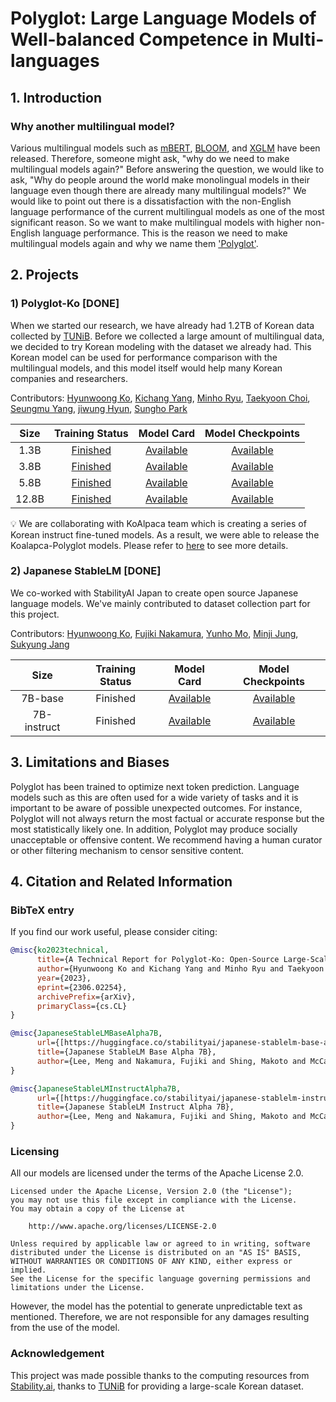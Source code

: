 # Polyglot: Large Language Models of Well-balanced Competence in Multi-languages

## 1. Introduction

### Why another multilingual model?
Various multilingual models such as [mBERT](https://huggingface.co/bert-base-multilingual-cased), [BLOOM](https://huggingface.co/bigscience/bloom), and [XGLM](https://arxiv.org/abs/2112.10668) have been released.
Therefore, someone might ask, "why do we need to make multilingual models again?" Before answering the question, we would like to ask, "Why do people around the world make monolingual models in their language even though there are already many multilingual models?" We would like to point out there is a dissatisfaction with the non-English language performance of the current multilingual models as one of the most significant reason. So we want to make multilingual models with higher non-English language performance. This is the reason we need to make multilingual models again and why we name them ['Polyglot'](https://www.spanish.academy/blog/what-is-the-difference-between-a-polyglot-and-a-multilingual-person/).

## 2. Projects

### 1) Polyglot-Ko [DONE]
When we started our research, we have already had 1.2TB of Korean data collected by [TUNiB](https://tunib.ai/). Before we collected a large amount of multilingual data, we decided to try Korean modeling with the dataset we already had. This Korean model can be used for performance comparison with the multilingual models, and this model itself would help many Korean companies and researchers.

Contributors: [Hyunwoong Ko](https://github.com/hyunwoongko), [Kichang Yang](https://github.com/jason9693), [Minho Ryu](https://github.com/bzantium), [Taekyoon Choi](https://github.com/Taekyoon), [Seungmu Yang](https://github.com/Ronalmoo), [jiwung Hyun](https://github.com/kabbi159), [Sungho Park](https://github.com/naem1023)

| Size |                                      Training Status                                       |                           Model Card                            |                             Model Checkpoints                             |                            
|:----:|:------------------------------------------------------------------------------------------:|:---------------------------------------------------------------:|:-------------------------------------------------------------------------:|
| 1.3B | [Finished](https://wandb.ai/eleutherai/polyglot-ko/groups/polyglot-ko-1.3B) | [Available](https://huggingface.co/EleutherAI/polyglot-ko-1.3b) | [Available](https://huggingface.co/EleutherAI/polyglot-ko-1.3b/tree/main) |
| 3.8B | [Finished](https://wandb.ai/eleutherai/polyglot-ko/groups/polyglot-ko-3.8B) | [Available](https://huggingface.co/EleutherAI/polyglot-ko-3.8b) | [Available](https://huggingface.co/EleutherAI/polyglot-ko-3.8b/tree/main) |
| 5.8B | [Finished](https://wandb.ai/eleutherai/polyglot-ko/groups/polyglot-ko-5.8B) |                           [Available](https://huggingface.co/EleutherAI/polyglot-ko-5.8b)                           |                                [Available](https://huggingface.co/EleutherAI/polyglot-ko-5.8b/tree/main)                                | 
|12.8B | [Finished](https://wandb.ai/eleutherai-oslo/polyglot-ko-12_8b) |              [Available](https://huggingface.co/EleutherAI/polyglot-ko-12.8b)                           |                                [Available](https://huggingface.co/EleutherAI/polyglot-ko-12.8b/tree/main)

💡 We are collaborating with KoAlpaca team which is creating a series of Korean instruct fine-tuned models. As a result, we were able to release the Koalapca-Polyglot models. Please refer to [here](https://github.com/Beomi/KoAlpaca) to see more details.

### 2) Japanese StableLM [DONE]
We co-worked with StabilityAI Japan to create open source Japanese language models. We've mainly contributed to dataset collection part for this project.

Contributors: [Hyunwoong Ko](https://github.com/hyunwoongko), [Fujiki Nakamura](https://github.com/fujiki-1emon), [Yunho Mo](https://github.com/momozzing), [Minji Jung](https://github.com/work82mj), [Sukyung Jang](https://github.com/skjang54)

| Size        |                                      Training Status                                       |                                    Model Card                                      |                             Model Checkpoints                             |    
|:-----------:|:------------------------------------------------------------------------------------------:|:----------------------------------------------------------------------------------:|:-------------------------------------------------------------------------:|
| 7B-base     | Finished                                                                                   | [Available](https://huggingface.co/stabilityai/japanese-stablelm-base-alpha-7b)    | [Available](https://huggingface.co/stabilityai/japanese-stablelm-base-alpha-7b/tree/main)    |
| 7B-instruct | Finished                                                                                   | [Available](https://huggingface.co/stabilityai/japanese-stablelm-instruct-alpha-7b)| [Available](https://huggingface.co/stabilityai/japanese-stablelm-instruct-alpha-7b/tree/main)  |


## 3. Limitations and Biases
Polyglot has been trained to optimize next token prediction. Language models such as this are often used for a wide variety of tasks and it is important to be aware of possible unexpected outcomes. For instance, Polyglot will not always return the most factual or accurate response but the most statistically likely one. In addition, Polyglot may produce socially unacceptable or offensive content. We recommend having a human curator or other filtering mechanism to censor sensitive content.

## 4. Citation and Related Information

### BibTeX entry
If you find our work useful, please consider citing:
```bibtex
@misc{ko2023technical,
      title={A Technical Report for Polyglot-Ko: Open-Source Large-Scale Korean Language Models}, 
      author={Hyunwoong Ko and Kichang Yang and Minho Ryu and Taekyoon Choi and Seungmu Yang and jiwung Hyun and Sungho Park},
      year={2023},
      eprint={2306.02254},
      archivePrefix={arXiv},
      primaryClass={cs.CL}
}
```

```bibtex
@misc{JapaneseStableLMBaseAlpha7B, 
      url={[https://huggingface.co/stabilityai/japanese-stablelm-base-alpha-7b](https://huggingface.co/stabilityai/japanese-stablelm-base-alpha-7b)}, 
      title={Japanese StableLM Base Alpha 7B}, 
      author={Lee, Meng and Nakamura, Fujiki and Shing, Makoto and McCann, Paul and Akiba, Takuya and Orii, Naoki}
}
```

```bibtex
@misc{JapaneseStableLMInstructAlpha7B, 
      url={[https://huggingface.co/stabilityai/japanese-stablelm-instruct-alpha-7b](https://huggingface.co/stabilityai/japanese-stablelm-instruct-alpha-7b)}, 
      title={Japanese StableLM Instruct Alpha 7B}, 
      author={Lee, Meng and Nakamura, Fujiki and Shing, Makoto and McCann, Paul and Akiba, Takuya and Orii, Naoki}
}
```

### Licensing
All our models are licensed under the terms of the Apache License 2.0.

```
Licensed under the Apache License, Version 2.0 (the "License");
you may not use this file except in compliance with the License.
You may obtain a copy of the License at

    http://www.apache.org/licenses/LICENSE-2.0

Unless required by applicable law or agreed to in writing, software
distributed under the License is distributed on an "AS IS" BASIS,
WITHOUT WARRANTIES OR CONDITIONS OF ANY KIND, either express or implied.
See the License for the specific language governing permissions and
limitations under the License.
```

However, the model has the potential to generate unpredictable text as mentioned. Therefore, we are not responsible for any damages resulting from the use of the model.

### Acknowledgement
This project was made possible thanks to the computing resources from [Stability.ai](https://stability.ai), thanks to [TUNiB](https://tunib.ai) for providing a large-scale Korean dataset.
